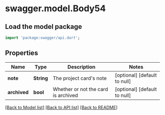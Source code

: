 # swagger.model.Body54

## Load the model package
```dart
import 'package:swagger/api.dart';
```

## Properties
Name | Type | Description | Notes
------------ | ------------- | ------------- | -------------
**note** | **String** | The project card&#x27;s note | [optional] [default to null]
**archived** | **bool** | Whether or not the card is archived | [optional] [default to null]

[[Back to Model list]](../README.md#documentation-for-models) [[Back to API list]](../README.md#documentation-for-api-endpoints) [[Back to README]](../README.md)

